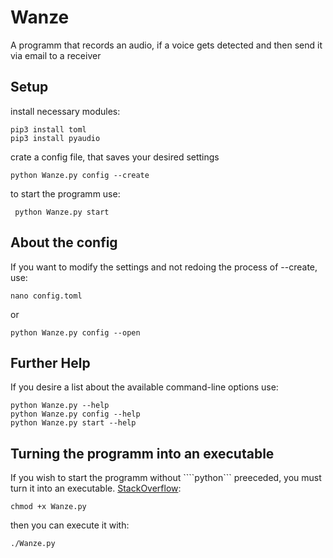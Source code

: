 # Wanze
A programm that records an audio, if a voice gets detected and then send it via email to a receiver

## Setup

install necessary modules:

```
pip3 install toml
pip3 install pyaudio
```

crate a config file, that saves your desired settings
```
python Wanze.py config --create
```

to start the programm use:
```
 python Wanze.py start
```

## About the config

If you want to modify the settings and not redoing the process of --create, use:
```
nano config.toml
```
or
```
python Wanze.py config --open
```

## Further Help

If you desire a list about the available command-line options use:
```
python Wanze.py --help
python Wanze.py config --help
python Wanze.py start --help
```

## Turning the programm into an executable
If you wish to start the programm without ````python``` preeceded, you must turn it into an executable.
[StackOverflow](https://stackoverflow.com/questions/304883/what-do-i-use-on-linux-to-make-a-python-program-executable):
```
chmod +x Wanze.py
```
then you can execute it with:
```
./Wanze.py
```
